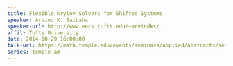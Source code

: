 ```yaml
---
title: Flexible Krylov Solvers for Shifted Systems
speaker: Arvind K. Saibaba
speaker-url: http://www.eecs.tufts.edu/~arvindks/
affil: Tufts University
date: 2014-10-29 16:00:00
talk-url: https://math.temple.edu/events/seminars/applied/abstracts/seminappl.Saibaba.29Oct14.pdf
series: temple-am
---
```

